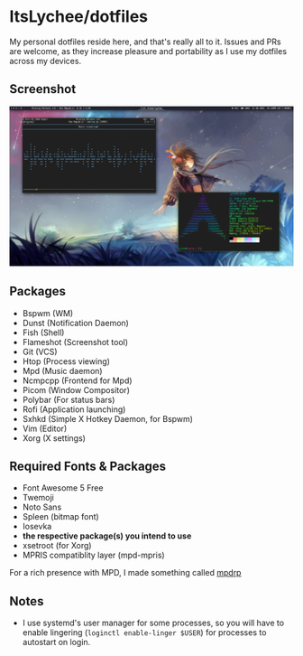 # ItsLychee/dotfiles

My personal dotfiles reside here, and that's really all to it. Issues and PRs
are welcome, as they increase pleasure and portability as I use my dotfiles across
my devices.


## Screenshot

![Screenshot of my Arch setup utilizing my dotfiles](./screenshot.png)

## Packages

- Bspwm (WM)
- Dunst (Notification Daemon)
- Fish (Shell)
- Flameshot (Screenshot tool)
- Git (VCS)
- Htop (Process viewing)
- Mpd (Music daemon)
- Ncmpcpp (Frontend for Mpd)
- Picom (Window Compositor)
- Polybar (For status bars)
- Rofi (Application launching)
- Sxhkd (Simple X Hotkey Daemon, for Bspwm)
- Vim (Editor)
- Xorg (X settings)


## Required Fonts & Packages

- Font Awesome 5 Free
- Twemoji
- Noto Sans
- Spleen (bitmap font)
- Iosevka
- **the respective package(s) you intend to use**
- xsetroot (for Xorg)
- MPRIS compatiblity layer (mpd-mpris)

For a rich presence with MPD, I made something called [mpdrp](https://github.com/ItsLychee/mpdrp)

## Notes
- I use systemd's user manager for some processes, so you will have to enable lingering (`loginctl enable-linger $USER`) for processes to autostart on login.
